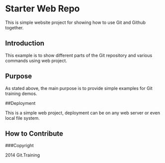 # Starter Web Repo

This is simple website project for showing how to use Git and Github together.

## Introduction

This example is to show different parts of the Git repository and various commands using web project.

## Purpose

As stated above, the main purpose is to provide simple examples for Git training demos.

##Deployment

This is a simple web project, deployment can be on any web server or even local file system.

## How to Contribute


###Copyright

2014 Git.Training